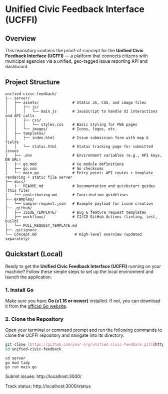 # Unified Civic Feedback Interface (UCFFI)

## Overview
This repository contains the proof-of-concept for the **Unified Civic Feedback Interface (UCFFI)** — a platform that connects citizens with municipal agencies via a unified, geo-tagged issue reporting API and dashboard.

## Project Structure
~~~
unified-civic-feedback/
├── server/
│   ├── assets/               # Static JS, CSS, and image files
│   │   ├── js/
│   │   │   └── main.js       # JavaScript to handle UI interactions and API calls
│   │   ├── css/
│   │   │   └── styles.css    # Basic styling for PWA pages
│   │   └── images/           # Icons, logos, etc.
│   ├── templates/
│   │   ├── index.html        # Issue submission form with map & fields
│   │   └── status.html       # Status tracking page for submitted issues
│   ├── .env                  # Environment variables (e.g., API keys, DB URL)
│   ├── go.mod                # Go module definitions
│   ├── go.sum                # Go checksums
│   └── main.go               # Entry point: API routes + template rendering + static file server
├── docs/
│   ├── README.md             # Documentation and quickstart guides (this file)
│   └── contributing.md       # Contribution guidelines
├── examples/
│   └── sample-request.json   # Example payload for issue creation
├── .github/
│   ├── ISSUE_TEMPLATE/       # Bug & feature request templates
│   ├── workflows/            # CI/CD GitHub Actions (linting, test, build)
│   └── PULL_REQUEST_TEMPLATE.md
├── .gitignore
└── Concept.md                 # High-level overview (updated separately)
~~~



## Quickstart (Local)

Ready to get the **Unified Civic Feedback Interface (UCFFI)** running on your machine? Follow these simple steps to set up the local environment and launch the application.

### 1. Install Go

Make sure you have **Go (v1.16 or newer)** installed. If not, you can download it from the [official Go website](https://go.dev/doc/install).

### 2. Clone the Repository

Open your terminal or command prompt and run the following commands to clone the UCFFI repository and navigate into its directory:

```bash
git clone [https://github.com/your-org/unified-civic-feedback.git](https://github.com/your-org/unified-civic-feedback.git)
cd unified-civic-feedback
```

```
cd server
go mod tidy
go run main.go
```

Submit issues: http://localhost:3000/

Track status: http://localhost:3000/status